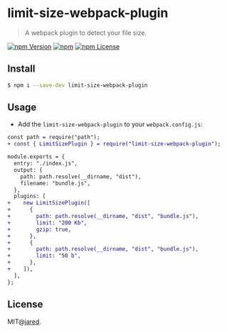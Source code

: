 # limit-size-webpack-plugin

> A webpack plugin to detect your file size.

[![npm Version](https://img.shields.io/npm/v/limit-size-webpack-plugin.svg)](https://www.npmjs.com/package/limit-size-webpack-plugin)
[![npm](https://img.shields.io/npm/dm/limit-size-webpack-plugin.svg)](https://www.npmjs.com/package/limit-size-webpack-plugin)
[![npm License](https://img.shields.io/npm/l/limit-size-webpack-plugin.svg)](https://www.npmjs.com/package/limit-size-webpack-plugin)

## Install

```bash
$ npm i --save-dev limit-size-webpack-plugin
```

## Usage

- Add the `limit-size-webpack-plugin` to your `webpack.config.js`:

```diff
const path = require("path");
+ const { LimitSizePlugin } = require("limit-size-webpack-plugin");

module.exports = {
  entry: "./index.js",
  output: {
    path: path.resolve(__dirname, "dist"),
    filename: "bundle.js",
  },
  plugins: [
+    new LimitSizePlugin([
+      {
+        path: path.resolve(__dirname, "dist", "bundle.js"),
+        limit: "200 Kb",
+        gzip: true,
+      },
+      {
+        path: path.resolve(__dirname, "dist", "bundle.js"),
+        limit: "50 b",
+      },
+    ]),
  ],
};
```

## License

MIT@[jared](https://github.com/joriewong).

